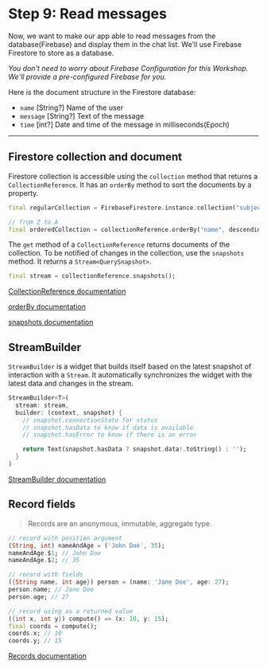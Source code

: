 # Step 9: Read messages

Now, we want to make our app able to read messages from the database(Firebase) and display them in the chat list. We'll use Firebase Firestore to store as a database.

*You don't need to worry about Firebase Configuration for this Workshop. We'll provide a pre-configured Firebase for you.*

Here is the document structure in the Firestore database:

- `name` [String?] Name of the user
- `message` [String?] Text of the message
- `time` [int?] Date and time of the message in milliseconds(Epoch)

---

## Firestore collection and document

Firestore collection is accessible using the `collection` method that returns a `CollectionReference`. It has an `orderBy` method to sort the documents by a property.

```dart
final regularCollection = FirebaseFirestore.instance.collection("subject");

// from Z to A
final orderedCollection = collectionReference.orderBy("name", descending: true);
```

The `get` method of a `CollectionReference` returns documents of the collection. To be notified of changes in the collection, use the `snapshots` method. It returns a `Stream<QuerySnapshot>`.

```dart
final stream = collectionReference.snapshots();
```

[CollectionReference documentation](https://pub.dev/documentation/cloud_firestore/latest/cloud_firestore/CollectionReference-class.html)

[orderBy documentation](https://pub.dev/documentation/cloud_firestore/latest/cloud_firestore/Query/orderBy.html)

[snapshots documentation](https://pub.dev/documentation/cloud_firestore/latest/cloud_firestore/Query/snapshots.html)

## StreamBuilder

`StreamBuilder` is a widget that builds itself based on the latest snapshot of interaction with a `Stream`. It automatically synchronizes the widget with the latest data and changes in the stream.

```dart
StreamBuilder<T>(
  stream: stream,
  builder: (context, snapshot) {
    // snapshot.connectionState for status
    // snapshot.hasData to know if data is available
    // snapshot.hasError to know if there is an error

    return Text(snapshot.hasData ? snapshot.data!.toString() : '');
  }
)
```

[StreamBuilder documentation](https://pub.dev/documentation/flutter/widgets/StreamBuilder-class.html)

## Record fields

> Records are an anonymous, immutable, aggregate type.

```dart
// record with position argument
(String, int) nameAndAge = ('John Doe', 35);
nameAndAge.$1; // John Doe
nameAndAge.$2; // 35
```

```dart
// record with fields
({String name, int age}) person = (name: 'Jane Doe', age: 27);
person.name; // Jane Doe
person.age; // 27
```

```dart
// record using as a returned value
({int x, int y}) compute() => (x: 10, y: 15);
final coords = compute();
coords.x; // 10
coords.y; // 15
```

[Records documentation](https://dart.dev/language/records)
